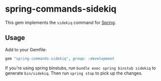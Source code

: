 # spring-commands-sidekiq

This gem implements the `sidekiq` command for
[Spring](https://github.com/jonleighton/spring).

## Usage

Add to your Gemfile:

``` ruby
gem "spring-commands-sidekiq", group: :development
```

If you're using spring binstubs, run `bundle exec spring binstub sidekiq` to generate `bin/sidekiq`.
Then run `spring stop` to pick up the changes.
